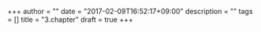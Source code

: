+++
author = ""
date = "2017-02-09T16:52:17+09:00"
description = ""
tags = []
title = "3.chapter"
draft = true
+++
